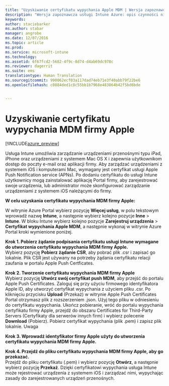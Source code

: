 ```yaml
---
title: "Uzyskiwanie certyfikatu wypychania Apple MDM | Wersja zapoznawcza usługi Intune Azure | Dokumentacja firmy Microsoft"
description: "Wersja zapoznawcza usługi Intune Azure: opis czynności niezbędnych w celu uzyskania certyfikatu wypychania Apple MDM przeznaczonego do zarządzania urządzeniami z systemem iOS za pomocą usługi Intune."
keywords: 
author: staciebarker
ms.author: stabar
manager: angrobe
ms.date: 12/07/2016
ms.topic: article
ms.prod: 
ms.service: microsoft-intune
ms.technology: 
ms.assetid: 6f67fcd2-5682-4f9c-8d74-d4ab69dc978c
ms.reviewer: dagerrit
ms.suite: ems
translationtype: Human Translation
ms.sourcegitcommit: 990062ecf03a117dad74eb71e3f40abb79f22be6
ms.openlocfilehash: c0884ded1c8c55bb1b7968e483864b42f5bd6bde


---
```


# <a name="get-an-apple-mdm-push-certificate"></a>Uzyskiwanie certyfikatu wypychania MDM firmy Apple 

[!INCLUDE[azure_preview](../includes/azure_preview.md)]

Usługa Intune umożliwia zarządzanie urządzeniami przenośnymi typu iPad, iPhone oraz urządzeniami z systemem Mac OS X i zapewnia użytkownikom dostęp do poczty e-mail oraz aplikacji firmy. Aby zarządzać urządzeniami z systemem iOS i komputerami Mac, wymagany jest certyfikat usługi Apple Push Notification service (APNs). Po dodaniu certyfikatu do usługi Intune użytkownicy mogą zainstalować aplikację Portal firmy, aby zarejestrować swoje urządzenia, lub administrator może skonfigurować zarządzanie urządzeniami z systemem iOS należącymi do firmy.

**W celu uzyskania certyfikatu wypychania MDM firmy Apple:**<br>

W witrynie Azure Portal wybierz pozycję **Więcej usług**, w polu tekstowym wprowadź nazwę **Intune**, a następnie wybierz kolejno pozycje **Inne** > **Intune**. W bloku Intune wybierz kolejno pozycje **Zarejestruj urządzenia** > **Certyfikat wypychania Apple MDM**, a następnie wykonaj w witrynie Azure Portal kroki wymienione poniżej.

**Krok 1. Pobierz żądanie podpisania certyfikatu usługi Intune wymagane do utworzenia certyfikatu wypychania MDM firmy Apple.**<br>
Wybierz pozycję **Pobierz żądanie CSR**, aby pobrać plik .csr i zapisać go lokalnie. Plik CSR jest używany na potrzeby żądania certyfikatu relacji zaufania w portalu Apple Push Certficates.

**Krok 2. Tworzenie certyfikatu wypychania MDM firmy Apple**<br>
Wybierz pozycję **Utwórz swój certyfikat push MDM**, aby przejść do portalu Apple Push Certificates. Zaloguj się przy użyciu firmowego identyfikatora Apple ID, aby utworzyć certyfikat wypychania z użyciem pliku .csr. Po kliknięciu przycisku **Upload** (Przekaż) w witrynie Apple Push Certificates Portal otrzymasz plik z rozszerzeniem .json. Użyj tego pliku w odniesieniu do certyfikatu wypychania. Ukończ pobieranie, wróć do portalu wypychania certyfikatu firmy Apple, przejdź do obszaru Certificates for Third-Party Servers (Certyfikaty dla serwerów innych firm) i wybierz polecenie **Download** (Pobierz). Pobierz certyfikat wypychania (plik .pem) i zapisz plik lokalnie.
Uwaga

**Krok 3. Wprowadź identyfikator firmy Apple użyty do utworzenia certyfikatu wypychania MDM firmy Apple.**

**Krok 4. Przejdź do pliku certyfikatu wypychania MDM firmy Apple, aby go przekazać.**<br>
Przejdź do pliku certyfikatu (.pem) i wybierz pozycję **Otwórz**, a następnie wybierz pozycję **Przekaż**. Dzięki certyfikatowi wypychania usługa Intune może rejestrować urządzenia z systemem iOS i zarządzać nimi, wypychając zasady do zarejestrowanych urządzeń przenośnych.



<!--HONumber=Feb17_HO1-->


